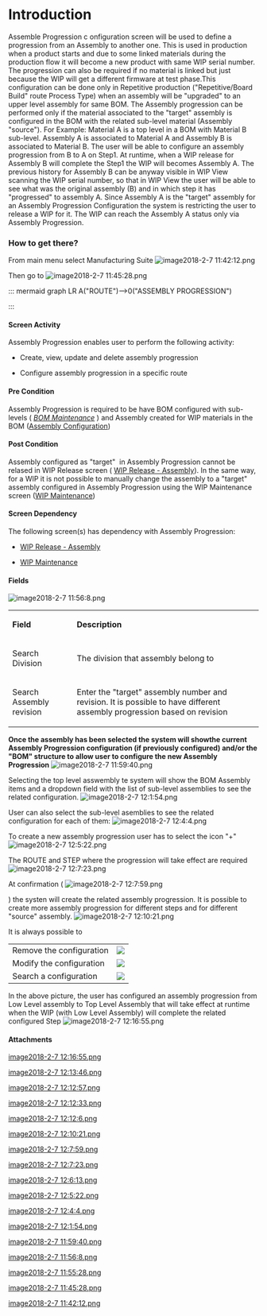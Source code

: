 # Introduction

Assemble Progression c
onfiguration screen will be used to define a progression from an Assembly to another one. This is used in production when a product starts and due to some linked materials during the production flow it will become a new product with same WIP serial number. The progression can also be required if no material is linked but just because the WIP will get a different firmware at test phase.This configuration can be done only in Repetitive production ("Repetitive/Board Build" route Process Type) when an assembly will be "upgraded" to an upper level assembly for same BOM. The Assembly progression can be performed only if the material associated to the "target" assembly is configured in the BOM with the related sub-level material (Assembly "source").
For Example:
Material A is a top level in a BOM with Material B sub-level. Assembly A is associated to Material A and Assembly B is associated to Material B.
The user will be able to configure an assembly progression from B to A on Step1.
At runtime, when a WIP release for Assembly B will complete the Step1 the WIP will becomes Assembly A. The previous history for Assembly B can be anyway visible in WIP View scanning the WIP serial number, so that in WIP View the user will be able to see what was the original assembly (B) and in which step it has "progressed" to assembly A.
Since Assembly A is the "target" assembly for an Assembly Progression Configuration the system is restricting the user to release a WIP for it. The WIP can reach the Assembly A status only via Assembly Progression.


### How to get there?


From main menu select Manufacturing Suite
![image2018-2-7 11:42:12.png](/.attachments/29917719.png)



Then go to
![image2018-2-7 11:45:28.png](/.attachments/29917718.png)



::: mermaid
graph LR
A("ROUTE")-->0("ASSEMBLY PROGRESSION")

:::


#### Screen Activity


Assembly Progression enables user to perform the following activity:

- Create, view, update and delete assembly progression

- Configure assembly progression in a specific route




#### Pre Condition


Assembly Progression is required to be have BOM configured with sub-levels (
*[BOM Maintenance](/iFactory-JGP-MES/iFactory-JGP-MES-Home/iFactory-JGP-MS/CONTENT/Product/Bill-Of-Material-%2D-BOM/Bill-Of-Material-%2D-BOM-(legacy).md)* ) and Assembly created for WIP materials in the BOM ([Assembly Configuration](/iFactory-JGP-MES/iFactory-JGP-MES-Home/iFactory-JGP-MS/CONTENT/Product/Assembly-Configuration.md))


#### Post Condition


Assembly configured as "target"  in Assembly Progression cannot be relased in WIP Release screen (
[WIP Release - Assembly](/iFactory-JGP-MES/iFactory-JGP-MES-Home/iFactory-JGP-MS/CONTENT/General-Production/WIP-Release-%2D-Assembly.md)). In the same way, for a WIP it is not possible to manually change the assembly to a "target" assembly configured in Assembly Progression using the WIP Maintenance screen ([WIP Maintenance](/iFactory-JGP-MES/iFactory-JGP-MES-Home/iFactory-JGP-MS/CONTENT/General-Production/WIP-Maintenance/WIP-Maintenance-(4.0).md))


#### Screen Dependency


The following screen(s) has dependency with Assembly Progression:

- [WIP Release - Assembly](/iFactory-JGP-MES/iFactory-JGP-MES-Home/iFactory-JGP-MS/CONTENT/General-Production/WIP-Release-%2D-Assembly.md)

- [WIP Maintenance](/iFactory-JGP-MES/iFactory-JGP-MES-Home/iFactory-JGP-MS/CONTENT/General-Production/WIP-Maintenance/WIP-Maintenance-(4.0).md)



#### Fields



![image2018-2-7 11:56:8.png](/.attachments/29917716.png)


<table class="confluenceTable"><tbody><tr><td class="highlight confluenceTd"><p><strong>Field</strong></p></td><td class="highlight confluenceTd"><p><strong>Description</strong></p></td></tr><tr><td class="confluenceTd"><p>Search Division</p></td><td class="confluenceTd"><p>The division that assembly belong to</p></td></tr><tr><td class="confluenceTd"><p>Search Assembly revision</p></td><td class="confluenceTd"><p>Enter the "target" assembly number and revision. It is possible to have different assembly progression based on revision</p></td></tr></tbody></table>

**Once the assembly has been selected the system will showthe current Assembly Progression configuration (if previously configured) and/or the "BOM" structure to allow user to configure the new Assembly Progression** 
![image2018-2-7 11:59:40.png](/.attachments/29917715.png)


Selecting the top level asswembly te system will show the BOM Assembly items and a dropdown field with the list of sub-level assemblies to see the related configuration.
![image2018-2-7 12:1:54.png](/.attachments/29917714.png)



User can also select the sub-level asemblies to see the related configuration for each of them:
![image2018-2-7 12:4:4.png](/.attachments/29917713.png)



To create a new assembly progression user has to select the icon "+" 
![image2018-2-7 12:5:22.png](/.attachments/29917712.png)


The ROUTE and STEP where the progression will take effect are required
![image2018-2-7 12:7:23.png](/.attachments/29917710.png)



At confirmation (
![image2018-2-7 12:7:59.png](/.attachments/29917709.png)


) the systen will create the related assembly progression. It is possible to create more assembly progression for different steps and for different "source" assembly.
![image2018-2-7 12:10:21.png](/.attachments/29917708.png)


It is always possible to 
<table class="confluenceTable"><tbody><tr><td colspan="1" class="confluenceTd">Remove the configuration</td><td colspan="1" class="confluenceTd"><span class="confluence-embedded-file-wrapper"><img class="confluence-embedded-image" src="https://dev.azure.com/jblprd/Production%20Systems-JGP/_apis/git/repositories/wiki-JGP iFactory/items?path=/.attachments/29917705.png&$format=octetStream" data-image-src="https://dev.azure.com/jblprd/Production%20Systems-JGP/_apis/git/repositories/wiki-JGP iFactory/items?path=/.attachments/29917705.png&$format=octetStream" data-unresolved-comment-count="0" data-linked-resource-id="29917705" data-linked-resource-version="1" data-linked-resource-type="attachment" data-linked-resource-default-alias="image2018-2-7 12:12:57.png" data-base-url="http://usplnd0wiki01:8090" data-linked-resource-content-type="image/png" data-linked-resource-container-id="29917702" data-linked-resource-container-version="1" /></span></td></tr><tr><td class="confluenceTd">Modify the configuration</td><td class="confluenceTd"><span class="confluence-embedded-file-wrapper"><img class="confluence-embedded-image" src="https://dev.azure.com/jblprd/Production%20Systems-JGP/_apis/git/repositories/wiki-JGP iFactory/items?path=/.attachments/29917706.png&$format=octetStream" data-image-src="https://dev.azure.com/jblprd/Production%20Systems-JGP/_apis/git/repositories/wiki-JGP iFactory/items?path=/.attachments/29917706.png&$format=octetStream" data-unresolved-comment-count="0" data-linked-resource-id="29917706" data-linked-resource-version="1" data-linked-resource-type="attachment" data-linked-resource-default-alias="image2018-2-7 12:12:33.png" data-base-url="http://usplnd0wiki01:8090" data-linked-resource-content-type="image/png" data-linked-resource-container-id="29917702" data-linked-resource-container-version="1" /></span></td></tr><tr><td colspan="1" class="confluenceTd">Search a configuration</td><td colspan="1" class="confluenceTd"><span class="confluence-embedded-file-wrapper"><img class="confluence-embedded-image" src="https://dev.azure.com/jblprd/Production%20Systems-JGP/_apis/git/repositories/wiki-JGP iFactory/items?path=/.attachments/29917704.png&$format=octetStream" data-image-src="https://dev.azure.com/jblprd/Production%20Systems-JGP/_apis/git/repositories/wiki-JGP iFactory/items?path=/.attachments/29917704.png&$format=octetStream" data-unresolved-comment-count="0" data-linked-resource-id="29917704" data-linked-resource-version="1" data-linked-resource-type="attachment" data-linked-resource-default-alias="image2018-2-7 12:13:46.png" data-base-url="http://usplnd0wiki01:8090" data-linked-resource-content-type="image/png" data-linked-resource-container-id="29917702" data-linked-resource-container-version="1" /></span></td></tr></tbody></table>

In the above picture, the user has configured an assembly progression from Low Level assembly to Top Level Assembly that will take effect at runtime when the WIP (with Low Level Assembly) will complete the related configured Step
![image2018-2-7 12:16:55.png](/.attachments/29917703.png)








#### Attachments

[image2018-2-7 12:16:55.png](/.attachments/29917703.png)
[image2018-2-7 12:13:46.png](/.attachments/29917704.png)
[image2018-2-7 12:12:57.png](/.attachments/29917705.png)
[image2018-2-7 12:12:33.png](/.attachments/29917706.png)
[image2018-2-7 12:12:6.png](/.attachments/29917707.png)
[image2018-2-7 12:10:21.png](/.attachments/29917708.png)
[image2018-2-7 12:7:59.png](/.attachments/29917709.png)
[image2018-2-7 12:7:23.png](/.attachments/29917710.png)
[image2018-2-7 12:6:13.png](/.attachments/29917711.png)
[image2018-2-7 12:5:22.png](/.attachments/29917712.png)
[image2018-2-7 12:4:4.png](/.attachments/29917713.png)
[image2018-2-7 12:1:54.png](/.attachments/29917714.png)
[image2018-2-7 11:59:40.png](/.attachments/29917715.png)
[image2018-2-7 11:56:8.png](/.attachments/29917716.png)
[image2018-2-7 11:55:28.png](/.attachments/29917717.png)
[image2018-2-7 11:45:28.png](/.attachments/29917718.png)
[image2018-2-7 11:42:12.png](/.attachments/29917719.png)
